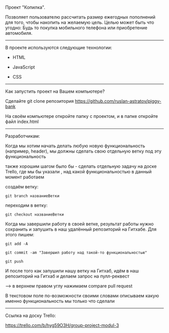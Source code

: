 Проект "Копилка".

Позволяет пользователю рассчитать размер ежегодных пополнений для того, чтобы накопить на желаемую цель.
Целью может быть что угодно: Будь то покупка мобильного телефона или приобретение автомобиля.

---

В проекте используются следующие технологии:

- HTML

- JavaScript

- CSS

---

Как запустить проект на Вашем компьютере?

Сделайте  git clone репозитория https://github.com/ruslan-astratov/piggy-bank

На своём компьютере откройте папку с проектом, и в папке  откройте  файл index.html

---

Разработчикам:

Когда мы хотим начать делать любую новую функциональность (например, header), мы должны сделать свою отдельную ветку под эту функциональность

также хорошим шагом было бы - сделать отдельную задачу на доске Trello, где мы бы указали , над какой функциональностью в данный момент работаем

создаём ветку:

`git branch названиеВетки`

переходим в ветку:

`git checkout названиеВетки`

Когда мы завершили работу в своей ветке, результат работы нужно сохранить и запушить в наш удалённый репозиторий на Гитхабе. Для этого пишем:

`git add -A`

`git commit -am "Завершил работу над такой-то функциональностью"`

`git push`

И после того как запушили нашу ветку на Гитхаб, идём в наш репозиторий на Гитхаб и делаем запрос на пулл-реквест

--> в верхнем правом углу нажимаем compare pull request

В текстовом поле по-возможности своими словами описываем какую именно функциональность мы только что сделали

---

Ссылка на доску Trello:

https://trello.com/b/hyg59O3H/group-project-modul-3
